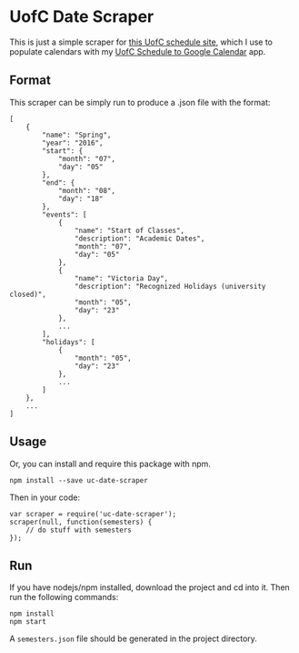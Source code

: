 # UofC Date Scraper

This is just a simple scraper for [this UofC schedule site](https://www.ucalgary.ca/pubs/calendar/current/academic-schedule.html), which I use to populate calendars with my [UofC Schedule to Google Calendar](http://schedule.blakemealey.ca) app.

## Format

This scraper can be simply run to produce a .json file with the format:

	[
		{
			"name": "Spring",
			"year": "2016",
			"start": {
				"month": "07",
				"day": "05"
			},
			"end": {
				"month": "08",
				"day": "18"
			},
			"events": [
				{
					"name": "Start of Classes",
					"description": "Academic Dates",
					"month": "07",
					"day": "05"
				},
				{
					"name": "Victoria Day",
					"description": "Recognized Holidays (university closed)",
					"month": "05",
					"day": "23"
				},
				...
			],
			"holidays": [
				{
					"month": "05",
					"day": "23"
				},
				...
			]
		},
		...
	]

## Usage

Or, you can install and require this package with npm.

	npm install --save uc-date-scraper

Then in your code:

	var scraper = require('uc-date-scraper');
	scraper(null, function(semesters) {
		// do stuff with semesters
	});

## Run

If you have nodejs/npm installed, download the project and cd into it. Then run the following commands:

	npm install
	npm start

A `semesters.json` file should be generated in the project directory.